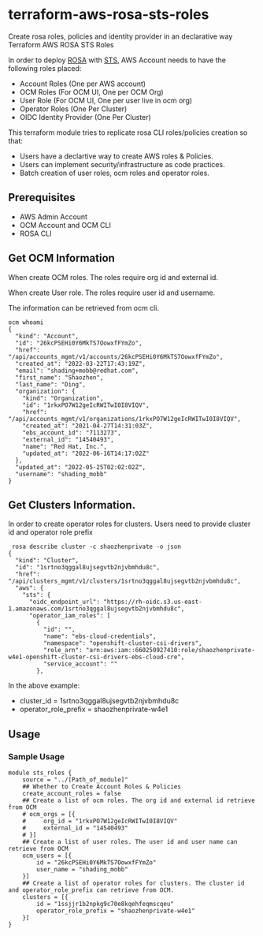 # terraform-aws-rosa-sts-roles

Create rosa roles, policies and identity provider in an declarative way
Terraform AWS ROSA STS Roles

In order to deploy [ROSA](https://docs.openshift.com/rosa/welcome/index.html) with [STS](https://docs.openshift.com/rosa/rosa_planning/rosa-sts-aws-prereqs.html), AWS Account needs to have the following roles placed:

* Account Roles (One per AWS account)
* OCM Roles (For OCM UI, One per OCM Org)
* User Role (For OCM UI, One per user live in ocm org)
* Operator Roles (One Per Cluster)
* OIDC Identity Provider (One Per Cluster)

This terraform module tries to replicate rosa CLI roles/policies creation so that:

* Users have a declartive way to create AWS roles & Policies.
* Users can implement security/infrastructure as code practices.
* Batch creation of user roles, ocm roles and operator roles.

## Prerequisites

* AWS Admin Account
* OCM Account and OCM CLI
* ROSA CLI

## Get OCM Information

When create OCM roles. The roles require org id and external id.

When create User role. The roles require user id and username.

The information can be retrieved from ocm cli.
```
ocm whoami
{
  "kind": "Account",
  "id": "26kcPSEHi0Y6MkTS7OowxfFYmZo",
  "href": "/api/accounts_mgmt/v1/accounts/26kcPSEHi0Y6MkTS7OowxfFYmZo",
  "created_at": "2022-03-22T17:43:19Z",
  "email": "shading+mobb@redhat.com",
  "first_name": "Shaozhen",
  "last_name": "Ding",
  "organization": {
    "kind": "Organization",
    "id": "1rkxPO7W12geIcRWITwI0I8VIQV",
    "href": "/api/accounts_mgmt/v1/organizations/1rkxPO7W12geIcRWITwI0I8VIQV",
    "created_at": "2021-04-27T14:31:03Z",
    "ebs_account_id": "7113273",
    "external_id": "14540493",
    "name": "Red Hat, Inc.",
    "updated_at": "2022-06-16T14:17:02Z"
  },
  "updated_at": "2022-05-25T02:02:02Z",
  "username": "shading_mobb"
}
```

## Get Clusters Information.

In order to create operator roles for clusters. Users need to provide cluster id and operator role prefix

```
 rosa describe cluster -c shaozhenprivate -o json
{
  "kind": "Cluster",
  "id": "1srtno3qggal8ujsegvtb2njvbmhdu8c",
  "href": "/api/clusters_mgmt/v1/clusters/1srtno3qggal8ujsegvtb2njvbmhdu8c",
  "aws": {
    "sts": {
      "oidc_endpoint_url": "https://rh-oidc.s3.us-east-1.amazonaws.com/1srtno3qggal8ujsegvtb2njvbmhdu8c",
      "operator_iam_roles": [
        {
          "id": "",
          "name": "ebs-cloud-credentials",
          "namespace": "openshift-cluster-csi-drivers",
          "role_arn": "arn:aws:iam::660250927410:role/shaozhenprivate-w4e1-openshift-cluster-csi-drivers-ebs-cloud-cre",
          "service_account": ""
        },
```

In the above example:

* cluster_id =  1srtno3qggal8ujsegvtb2njvbmhdu8c
* operator_role_prefix = shaozhenprivate-w4e1

## Usage

### Sample Usage

```
module sts_roles {
    source = "../[Path_of_module]"
    ## Whether to Create Account Roles & Policies
    create_account_roles = false
    ## Create a list of ocm roles. The org id and external id retrieve from OCM
    # ocm_orgs = [{
    #     org_id = "1rkxPO7W12geIcRWITwI0I8VIQV"
    #     external_id = "14540493"
    # }]
    ## Create a list of user roles. The user id and user name can retrieve from OCM
    ocm_users = [{
        id = "26kcPSEHi0Y6MkTS7OowxfFYmZo"
        user_name = "shading_mobb"
    }]
    ## Create a list of operator roles for clusters. The cluster id and operator_role_prefix can retrieve from OCM.
    clusters = [{
        id = "1ssjjr1b2npkg9c70e8kqehfeqmscqeu"
        operator_role_prefix = "shaozhenprivate-w4e1"
    }]
}
```
